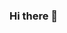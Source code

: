 ### Hi there 👋

<!--
**rahul1205/rahul1205** is a ✨ _special_ ✨ repository because its `README.md` (this file) appears on your GitHub profile.
### Hi there 👋

[![Nimish's github stats](https://github-readme-stats.vercel.app/api?username=rahul1205&theme=great-gatsby&count_private=true&show_icons=true)]


Here are some ideas to get you started:

- 🔭 I’m currently working on ...
- 🌱 I’m currently learning ...
- 👯 I’m looking to collaborate on ...
- 🤔 I’m looking for help with ...
- 💬 Ask me about ...
- 📫 How to reach me: ...
- 😄 Pronouns: ...
- ⚡ Fun fact: ...
-->

